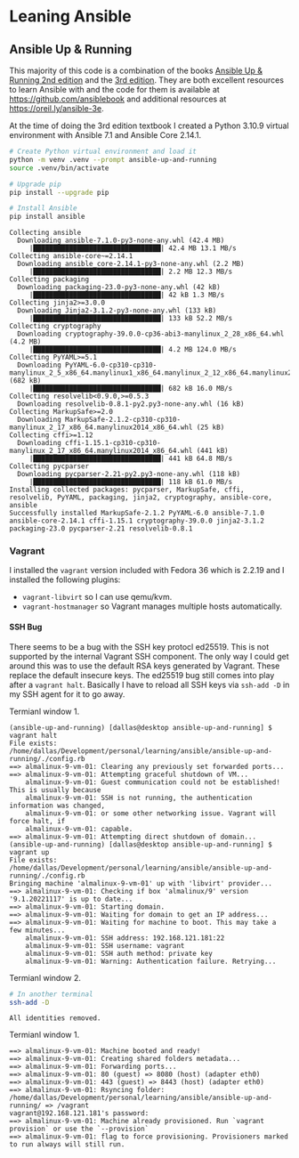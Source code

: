 # Leaning Ansible

## Ansible Up & Running

This majority of this code is a combination of the books [Ansible Up & Running 2nd edition](https://www.oreilly.com/library/view/ansible-up-and/9781491979792/) and the [3rd edition](https://www.oreilly.com/library/view/ansible-up-and/9781098109141/). They are both excellent resources to learn Ansible with and the code for them is available at https://github.com/ansiblebook and additional resources at https://oreil.ly/ansible-3e.

At the time of doing the 3rd edition textbook I created a Python 3.10.9 virtual environment with Ansible 7.1 and Ansible Core 2.14.1.

```bash
# Create Python virtual environment and load it
python -m venv .venv --prompt ansible-up-and-running
source .venv/bin/activate

# Upgrade pip
pip install --upgrade pip

# Install Ansible
pip install ansible
```

```
Collecting ansible
  Downloading ansible-7.1.0-py3-none-any.whl (42.4 MB)
     |████████████████████████████████| 42.4 MB 13.1 MB/s            
Collecting ansible-core~=2.14.1
  Downloading ansible_core-2.14.1-py3-none-any.whl (2.2 MB)
     |████████████████████████████████| 2.2 MB 12.3 MB/s            
Collecting packaging
  Downloading packaging-23.0-py3-none-any.whl (42 kB)
     |████████████████████████████████| 42 kB 1.3 MB/s             
Collecting jinja2>=3.0.0
  Downloading Jinja2-3.1.2-py3-none-any.whl (133 kB)
     |████████████████████████████████| 133 kB 52.2 MB/s            
Collecting cryptography
  Downloading cryptography-39.0.0-cp36-abi3-manylinux_2_28_x86_64.whl (4.2 MB)
     |████████████████████████████████| 4.2 MB 124.0 MB/s            
Collecting PyYAML>=5.1
  Downloading PyYAML-6.0-cp310-cp310-manylinux_2_5_x86_64.manylinux1_x86_64.manylinux_2_12_x86_64.manylinux2010_x86_64.whl (682 kB)
     |████████████████████████████████| 682 kB 16.0 MB/s            
Collecting resolvelib<0.9.0,>=0.5.3
  Downloading resolvelib-0.8.1-py2.py3-none-any.whl (16 kB)
Collecting MarkupSafe>=2.0
  Downloading MarkupSafe-2.1.2-cp310-cp310-manylinux_2_17_x86_64.manylinux2014_x86_64.whl (25 kB)
Collecting cffi>=1.12
  Downloading cffi-1.15.1-cp310-cp310-manylinux_2_17_x86_64.manylinux2014_x86_64.whl (441 kB)
     |████████████████████████████████| 441 kB 64.8 MB/s            
Collecting pycparser
  Downloading pycparser-2.21-py2.py3-none-any.whl (118 kB)
     |████████████████████████████████| 118 kB 61.0 MB/s            
Installing collected packages: pycparser, MarkupSafe, cffi, resolvelib, PyYAML, packaging, jinja2, cryptography, ansible-core, ansible
Successfully installed MarkupSafe-2.1.2 PyYAML-6.0 ansible-7.1.0 ansible-core-2.14.1 cffi-1.15.1 cryptography-39.0.0 jinja2-3.1.2 packaging-23.0 pycparser-2.21 resolvelib-0.8.1

```

### Vagrant

I installed the `vagrant` version included with Fedora 36 which is 2.2.19 and I installed the following plugins:

* `vagrant-libvirt` so I can use qemu/kvm.
* `vagrant-hostmanager` so Vagrant manages multiple hosts automatically.

#### SSH Bug

There seems to be a bug with the SSH key protocl ed25519. This is not supported by the internal Vagrant SSH component. The only way I could get around this was to use the default RSA keys generated by Vagrant. These replace the default insecure keys. The ed25519 bug still comes into play after a `vagrant halt`. Basically I have to reload all SSH keys via `ssh-add -D` in my SSH agent for it to go away.

Termianl window 1.

```
(ansible-up-and-running) [dallas@desktop ansible-up-and-running] $ vagrant halt
File exists: /home/dallas/Development/personal/learning/ansible/ansible-up-and-running/./config.rb
==> almalinux-9-vm-01: Clearing any previously set forwarded ports...
==> almalinux-9-vm-01: Attempting graceful shutdown of VM...
    almalinux-9-vm-01: Guest communication could not be established! This is usually because
    almalinux-9-vm-01: SSH is not running, the authentication information was changed,
    almalinux-9-vm-01: or some other networking issue. Vagrant will force halt, if
    almalinux-9-vm-01: capable.
==> almalinux-9-vm-01: Attempting direct shutdown of domain...
(ansible-up-and-running) [dallas@desktop ansible-up-and-running] $ vagrant up
File exists: /home/dallas/Development/personal/learning/ansible/ansible-up-and-running/./config.rb
Bringing machine 'almalinux-9-vm-01' up with 'libvirt' provider...
==> almalinux-9-vm-01: Checking if box 'almalinux/9' version '9.1.20221117' is up to date...
==> almalinux-9-vm-01: Starting domain.
==> almalinux-9-vm-01: Waiting for domain to get an IP address...
==> almalinux-9-vm-01: Waiting for machine to boot. This may take a few minutes...
    almalinux-9-vm-01: SSH address: 192.168.121.181:22
    almalinux-9-vm-01: SSH username: vagrant
    almalinux-9-vm-01: SSH auth method: private key
    almalinux-9-vm-01: Warning: Authentication failure. Retrying...
```

Termianl window 2.

```bash
# In another terminal
ssh-add -D
```

```
All identities removed.
```

Termianl window 1.

```
==> almalinux-9-vm-01: Machine booted and ready!
==> almalinux-9-vm-01: Creating shared folders metadata...
==> almalinux-9-vm-01: Forwarding ports...
==> almalinux-9-vm-01: 80 (guest) => 8080 (host) (adapter eth0)
==> almalinux-9-vm-01: 443 (guest) => 8443 (host) (adapter eth0)
==> almalinux-9-vm-01: Rsyncing folder: /home/dallas/Development/personal/learning/ansible/ansible-up-and-running/ => /vagrant
vagrant@192.168.121.181's password: 
==> almalinux-9-vm-01: Machine already provisioned. Run `vagrant provision` or use the `--provision`
==> almalinux-9-vm-01: flag to force provisioning. Provisioners marked to run always will still run.
```